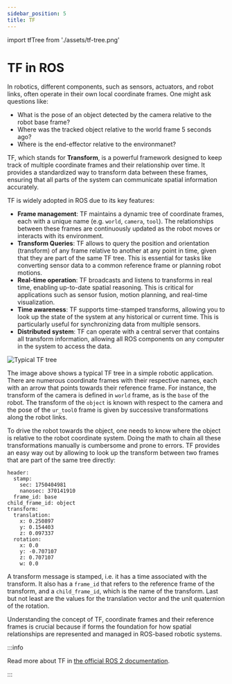 ```yaml
---
sidebar_position: 5
title: TF
---
```


import tfTree from './assets/tf-tree.png'

# TF in ROS

In robotics, different components, such as sensors, actuators, and robot links, often operate in their own local
coordinate frames. One might ask questions like:

- What is the pose of an object detected by the camera relative to the robot base frame?
- Where was the tracked object relative to the world frame 5 seconds ago?
- Where is the end-effector relative to the environmanet?

TF, which stands for **Transform**, is a powerful framework designed to keep track of multiple coordinate frames and
their relationship over time. It provides a standardized way to transform data between these frames, ensuring that all
parts of the system can communicate spatial information accurately.

TF is widely adopted in ROS due to its key features:

- **Frame management**: TF maintains a dynamic tree of coordinate frames, each with a unique name (e.g. `world`,
  `camera`, `tool`). The relationships between these frames are continuously updated as the robot moves or interacts
  with its environment.
- **Transform Queries**: TF allows to query the position and orientation (transform) of any frame relative to another at
  any point in time, given that they are part of the same TF tree. This is essential for tasks like converting sensor
  data to a common reference frame or planning robot motions.
- **Real-time operation**: TF broadcasts and listens to transforms in real time, enabling up-to-date spatial reasoning.
  This is critical for applications such as sensor fusion, motion planning, and real-time visualization.
- **Time awareness**: TF supports time-stamped transforms, allowing you to look up the state of the system at any
  historical or current time. This is particularly useful for synchronizing data from multiple sensors.
- **Distributed system**: TF can operate with a central server that contains all transform information, allowing all ROS
  components on any computer in the system to access the data.

<div class="text--center">
  <img src={tfTree} alt="Typical TF tree" />
</div>

The image above shows a typical TF tree in a simple robotic application. There are numerous coordinate frames with their
respective names, each with an arrow that points towards their reference frame. For instance, the transform of the
camera is defined in `world` frame, as is the `base` of the robot. The transform of the `object` is known with respect
to the camera and the pose of the `ur_tool0` frame is given by successive transformations along the robot links.

To drive the robot towards the object, one needs to know where the object is relative to the robot coordinate system.
Doing the math to chain all these transformations manually is cumbersome and prone to errors. TF provides an easy way
out by allowing to look up the transform between two frames that are part of the same tree directly:

```
header:
  stamp:
    sec: 1750404981
    nanosec: 370141910
  frame_id: base
child_frame_id: object
transform:
  translation:
    x: 0.250897
    y: 0.154403
    z: 0.097337
  rotation:
    x: 0.0
    y: -0.707107
    z: 0.707107
    w: 0.0
```

A transform message is stamped, i.e. it has a time associated with the transform. It also has a `frame_id` that refers
to the reference frame of the transform, and a `child_frame_id`, which is the name of the transform. Last but not least
are the values for the translation vector and the unit quaternion of the rotation.

Understanding the concept of TF, coordinate frames and their reference frames is crucial because if forms the foundation
for how spatial relationships are represented and managed in ROS-based robotic systems.

:::info

Read more about TF in
[the official ROS 2 documentation](https://docs.ros.org/en/jazzy/Concepts/Intermediate/About-Tf2.html).

:::
